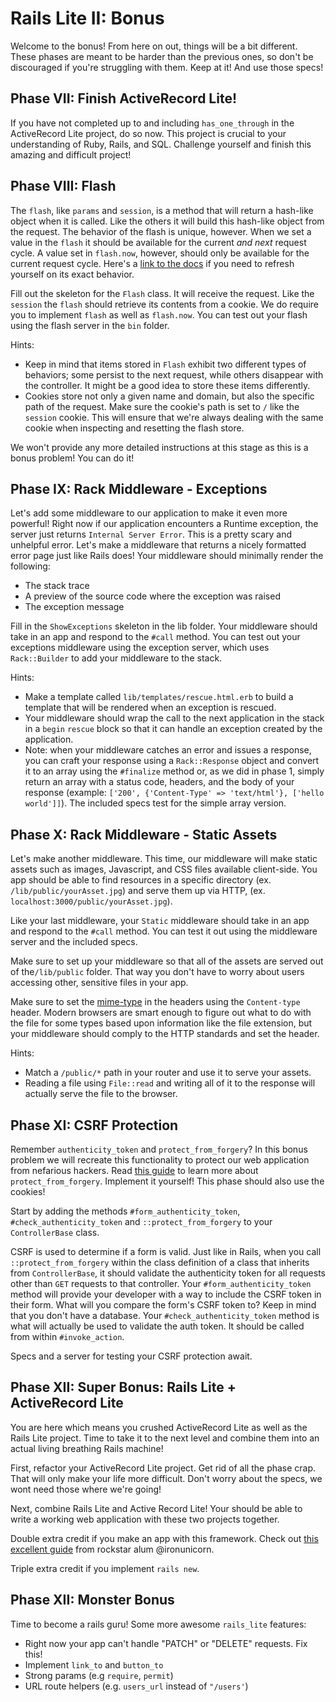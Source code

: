 # Rails Lite II: Bonus

Welcome to the bonus! From here on out, things will be a bit different.
These phases are meant to be harder than the previous ones, so don't be
discouraged if you're struggling with them. Keep at it! And use those specs!

## Phase VII: Finish ActiveRecord Lite!

If you have not completed up to and including `has_one_through` in the
ActiveRecord Lite project, do so now. This project is crucial to your
understanding of Ruby, Rails, and SQL. Challenge yourself and finish this amazing and difficult project!

## Phase VIII: Flash

The `flash`, like `params` and `session`, is a method that will return a
hash-like object when it is called. Like the others it will build this
hash-like object from the request. The behavior of the flash is unique,
however. When we set a value in the `flash` it should be available for the current *and next* request cycle. A value set in `flash.now`, however, should only be available for the current request cycle. Here's a [link to the docs][flash-docs] if you need to refresh yourself on its exact behavior.

Fill out the skeleton for the `Flash` class. It will receive the request. Like the `session` the `flash` should retrieve its contents from a cookie. We do require you to implement `flash` as well as `flash.now`. You can test out your flash using the flash server in the `bin` folder.

Hints:
- Keep in mind that items stored in `Flash` exhibit two different types of behaviors; some persist to the next request, while others disappear with the controller. It might be a good idea to store these items differently.
- Cookies store not only a given name and domain, but also the specific
path of the request. Make sure the cookie's path is set to `/` like the
`session` cookie. This will ensure that we're always dealing with the same cookie when inspecting and resetting the flash store.

We won't provide any more detailed instructions at this stage as this is a bonus problem! You can do it!

[flash-docs]: http://guides.rubyonrails.org/action_controller_overview.html#the-flash

## Phase IX: Rack Middleware - Exceptions ##

Let's add some middleware to our application to make it even more powerful! Right now if our application encounters a Runtime exception, the server just returns `Internal Server Error`. This is a pretty scary and unhelpful error. Let's make a middleware that returns a nicely formatted error page just like Rails does! Your middleware should minimally render the following:
- The stack trace
- A preview of the source code where the exception was raised
- The exception message

Fill in the `ShowExceptions` skeleton in the lib folder. Your middleware should take in an app and respond to the `#call` method. You can test out your exceptions middleware using the exception server, which uses `Rack::Builder` to add your middleware to the stack.

Hints:
- Make a template called `lib/templates/rescue.html.erb` to build a template that will be rendered when an exception is rescued.
- Your middleware should wrap the call to the next application in the stack in a `begin` `rescue` block so that it can handle an exception created by the application.
- Note: when your middleware catches an error and issues a response, you can craft your response using a `Rack::Response` object and convert it to an array using the `#finalize` method or, as we did in phase 1, simply return an array with a status code, headers, and the body of your response (example: `['200', {'Content-Type' => 'text/html'}, ['hello world']]`). The included specs test for the simple array version.

[exception-docs]: http://ruby-doc.org/core-2.1.2/Exception.html

## Phase X: Rack Middleware - Static Assets ##

Let's make another middleware. This time, our middleware will make static assets such as images, Javascript, and CSS files available client-side. You app should be able to find resources in a specific directory (ex. `/lib/public/yourAsset.jpg`) and serve them up via HTTP, (ex. `localhost:3000/public/yourAsset.jpg`).

Like your last middleware, your `Static` middleware should take in an app and respond to the `#call` method. You can test it out using the middleware server and the included specs.

Make sure to set up your middleware so that all of the assets are served out of the`/lib/public` folder. That way you don't have to worry about users accessing other, sensitive files in your app.

Make sure to set the [mime-type](https://en.wikipedia.org/wiki/MIME) in the headers using the `Content-type` header. Modern browsers are smart enough to figure out what to do with the file for some types based upon information like the file extension, but your middleware should comply to the HTTP standards and set the header.

Hints:
- Match a `/public/*` path in your router and use it to serve your assets.
- Reading a file using `File::read` and writing all of it to the response will actually serve the file to the browser.

## Phase XI: CSRF Protection

Remember `authenticity_token` and `protect_from_forgery`? In this bonus
problem we will recreate this functionality to protect our web application from nefarious hackers. Read [this guide][rails_csrf_guide] to learn more about `protect_from_forgery`. Implement it yourself! This phase should also use the cookies!

Start by adding the methods `#form_authenticity_token`, `#check_authenticity_token` and `::protect_from_forgery` to your `ControllerBase` class.

CSRF is used to determine if a form is valid. Just like in Rails, when you call `::protect_from_forgery` within the class definition of a class that inherits from `ControllerBase`, it should validate the authenticity token for all requests other than `GET` requests to that controller. Your `#form_authenticity_token` method will provide your developer with a way to include the CSRF token in their form. What will you compare the form's CSRF token to? Keep in mind that you don't
have a database. Your `#check_authenticity_token` method is what will actually be used to validate the auth token. It should be called from within `#invoke_action`.

Specs and a server for testing your CSRF protection await.

## Phase XII: Super Bonus: Rails Lite + ActiveRecord Lite

You are here which means you crushed ActiveRecord Lite as well as the Rails Lite project. Time to take it to the next level and combine them into an actual living breathing Rails machine!

First, refactor your ActiveRecord Lite project. Get rid of all the phase crap. That will only make your life more difficult. Don't worry about the specs, we wont need those where we're going!

Next, combine Rails Lite and Active Record Lite! Your should be able to write a working web application with these two projects together.

Double extra credit if you make an app with this framework. Check out
[this excellent guide][go-live] from rockstar alum @ironunicorn.

[go-live]: http://restful-cats.com/go_live

Triple extra credit if you implement `rails new`.

## Phase XII: Monster Bonus

Time to become a rails guru! Some more awesome `rails_lite` features:
- Right now your app can't handle "PATCH" or "DELETE" requests. Fix this!
- Implement `link_to` and `button_to`
- Strong params (e.g `require`, `permit`)
- URL route helpers (e.g. `users_url` instead of `"/users'`)

[rails_csrf_guide]: http://guides.rubyonrails.org/security.html#cross-site-request-forgery-csrf
